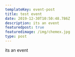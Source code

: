 ```yaml
---
templateKey: event-post
title: test event
date: 2019-12-30T10:50:48.786Z
description: its an event
featuredpost: true
featuredimage: /img/chemex.jpg
type: post
---
```

its an event
